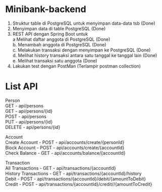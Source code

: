 # Minibank-backend

1. Struktur table di PostgreSQL untuk menyimpan data-data tsb (Done)
2. Menyimpan data di table PostgreSQL (Done)
3. REST API dengan Spring Boot untuk <br>
   a Melihat daftar anggota di PostgreSQL (Done) <br>
   b. Menambah anggota di PostgreSQL (Done) <br>
   c. Melakukan transaksi dengan menyimpan ke PostgreSQL (Done) <br>
   d. Melihat history transaksi antara satu tanggal ke tanggal lain (Done) <br>
   e. Melihat transaksi satu anggota (Done) <br>
4. Lakukan test dengan PostMan (Terlampir postman collection)

# List API

Person<br>
GET - api/persons<br>
GET - api/persons/{id}<br>
POST - api/persons<br>
PUT - api/persons/{id}<br>
DELETE - api/persons/{id}<br>

Account<br>
Create Account - POST - api/accounts/create/{personId}<br>
Block Account - POST - api/accounts/create/{accountId}<br>
Check Balance - GET - api/accounts/balance/{accountId}<br>

Transaction<br>
All Transactions - GET - api/transactions/{accountId}<br>
History Transactions - GET - api/transactions/{accountId}/history<br>
Debit - POST - api/transactions/{accountId}/debit/{amountToDebit}<br>
Credit - POST - api/transactions/{accountId}/credit//{amountToCredit}<br>
